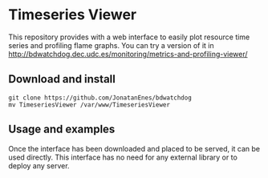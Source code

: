 # Timeseries Viewer
This repository provides with a web interface to easily plot resource 
time series and profiling flame graphs. You can try a version of it in 
http://bdwatchdog.dec.udc.es/monitoring/metrics-and-profiling-viewer/

## Download and install
```
git clone https://github.com/JonatanEnes/bdwatchdog
mv TimeseriesViewer /var/www/TimeseriesViewer
```
## Usage and examples

Once the interface has been downloaded and placed to be served, it can be used 
directly. This interface has no need for any external library or to deploy 
any server.

